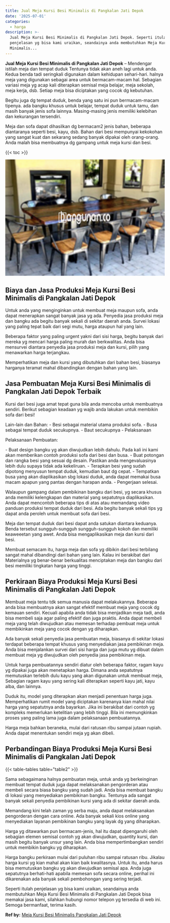 ```yaml
---
title: Jual Meja Kursi Besi Minimalis di Pangkalan Jati Depok
date: '2025-07-01'
categories:
  - harga
description: >-
  Jual Meja Kursi Besi Minimalis di Pangkalan Jati Depok. Seperti itulah
  penjelasan yg bisa kami uraikan, seandainya anda membutuhkan Meja Kursi Besi
  Minimalis...
---
```


**Jual Meja Kursi Besi Minimalis di Pangkalan Jati Depok** – Mendengar istilah meja dan tempat duduk Tentunya tidak akan aneh lagi untuk anda. Kedua benda tadi seringkali digunakan dalam kehidupan sehari-hari. halnya meja yang digunakan sebagai area untuk bermacam-macam hal. Sebagian variasi meja yg acap kali diterapkan semisal meja belajar, meja sekolah, meja kerja, dsb. Setiap meja bisa diciptakan yang cocok dg kebutuhan.

Begitu juga dg tempat duduk, benda yang satu ini pun bermacam-macam tipenya. ada bangku khusus untuk belajar, tempat duduk untuk tamu, dan masih banyak jenis sofa lainnya. Masing-masing jenis memiliki kelebihan dan kekurangan tersendiri.

Meja dan sofa dapat dihasilkan dg bermacam2 jenis bahan, beberapa diantaranya seperti besi, kayu, dsb. Bahan dari besi mempunyai kekokohan yang sangat kuat dan sekarang sedang banyak dipakai oleh orang-orang. Anda malah bisa membuatnya dg gampang untuk meja kursi dan besi.

{{< toc >}}

![Jual Meja Kursi Besi Minimalis di Pangkalan Jati Depok](/images/jual-meja-besi-murah09.png)

## Biaya dan Jasa Produksi Meja Kursi Besi Minimalis di Pangkalan Jati Depok

Untuk anda yang menginginkan untuk membuat meja maupun sofa, anda dapat menerapkan sangat banyak jasa yg ada. Penyedia jasa produksi meja dan bangku ada begitu banyak sekali di sekitar daerah anda. Survei lokasi yang paling tepat baik dari segi mutu, harga ataupun hal yang lain.

Beberapa faktor yang paling urgent yakni dari sisi harga, begitu banyak dari mereka yg mencari harga paling murah dan berkwalitas. Anda bisa mensurvei diantara penyedia jasa produksi meja dan kursi, pilih yang menawarkan harga terjangkau.

Memperhatikan meja dan kursi yang dibutuhkan dari bahan besi, biasanya harganya teramat mahal dibandingkan dengan bahan yang lain.

## Jasa Pembuatan Meja Kursi Besi Minimalis di Pangkalan Jati Depok Terbaik

Kursi dari besi juga amat tepat guna bila anda mencoba untuk membuatnya sendiri. Berikut sebagian keadaan yg wajib anda lakukan untuk membikin sofa dari besi!

Lain-lain dan Bahan: - Besi sebagai material utama produksi sofa. - Busa sebagai tempat duduk secukupnya. - Baut secukupnya - Pelaksanaan

Pelaksanaan Pembuatan:

\- Buat design bangku yg akan diwujudkan lebih dahulu. Pada kali ini kami akan memberikan contoh produksi sofa dari besi dan busa. - Buat potongan dan rangka besi yang sesuai dg desain. Pastikan anda mengevaluasinya lebih dulu supaya tidak ada kekeliruan. - Terapkan besi yang sudah dipotong menyusun tempat duduk, kemudian baut dg cepat. - Tempatkan busa yang akan diaplikasikan sbg lokasi duduk, anda dapat memakai busa macam apapun yang pantas dengan harapan anda. - Pengerjaan selesai.

Walaupun gampang dalam pembikinan bangku dari besi, yg secara khusus anda memiliki kelengkapan dan material yang sepatutnya diaplikasikan. Anda dapat mencontoh beberapa tips di atas atau memandang video panduan produksi tempat duduk dari besi. Ada begitu banyak sekali tips yg dapat anda peroleh untuk membuat sofa dari besi.

Meja dan tempat duduk dari besi dapat anda satukan diantara keduanya. Benda tersebut sungguh-sungguh sungguh-sungguh kokoh dan memiliki keaweeetan yang awet. Anda bisa mengaplikasikan meja dan kursi dari besi.

Membuat semacam itu, harga meja dan sofa yg dibikin dari besi terbilang sangat mahal dibandingi dari bahan yang lain. Kalau ini berakibat dari Materialnya yg benar-benar berkualitas menciptakan meja dan bangku dari besi memiliki tingkatan harga yang tinggi.

## Perkiraan Biaya Produksi Meja Kursi Besi Minimalis di Pangkalan Jati Depok

Membuat meja tentu tdk semua manusia dapat melakukannya. Beberapa anda bisa membuatnya akan sangat efektif membuat meja yang cocok dg kemauan sendiri. Kecuali apabila anda tidak bisa menjadikan meja tadi, anda bisa membeli saja agar paling efektif dan juga praktis. Anda dapat membeli meja yang telah diwujudkan atau memesan terhadap pembuat meja untuk membikinkan meja yang cocok dengan yg diharapkan.

Ada banyak sekali penyedia jasa pembuatan meja, biasanya di sekitar lokasi terdapat beberapa tempat khusus yang menyediakan jasa pembikinan meja. Anda bisa menjalankan survei dari sisi harga dan juga mutu yg dibuat dalam membuat meja yg diwujudkan oleh penyedia jasa pembikinan meja.

Untuk harga pembuatannya sendiri diatur oleh beberapa faktor, ragam kayu yg dipakai juga akan menetapkan harga. Dimana anda sepatutnya memutuskan terlebih dulu kayu yang akan digunakan untuk membuat meja, Sebagian ragam kayu yang sering kali diterapkan seperti kayu jati, kayu alba, dan lainnya.

Duduk itu, model yang diterapkan akan menjadi penentuan harga juga. Memperhatikan rumit model yang diciptakan karenanya kian mahal nilai harga yang sepatutnya anda bayarkan. Jika ini berakibat dari contoh yg kompleks memerlukan ketelitian yang lebih tinggi. Bila ini memungkinkan proses yang paling lama juga dalam pelaksanaan pembuatannya.

Harga meja bahkan beraneka, mulai dari ratusan ribu sampai jutaan rupiah. Anda dapat menentukan sendiri meja yg akan dibeli.

## Perbandingan Biaya Produksi Meja Kursi Besi Minimalis di Pangkalan Jati Depok

{{< table-tables table="table2" >}}

Sama sebagaimana halnya pembuatan meja, untuk anda yg berkeinginan membuat tempat duduk juga dapat melaksanakan pengorderan atau membeli secara biasa bangku yang sudah jadi. Anda bisa membuat bangku di lokasi yang menyediakan pembikinan bangku. Tentunya ada sangat banyak sekali penyedia pembikinan kursi yang ada di sekitar daerah anda.

Memandang kini telah zaman yg serba maju, anda dapat melaksanakan pengorderan dengan cara online. Ada banyak sekali kios online yang menyediakan layanan pembikinan bangku yang layak dg yang diharapkan.

Harga yg ditawarkan pun bermacam-jenis, hal itu dapat dipengaruhi oleh sebagian elemen semisal contoh yg akan diwujudkan, quantity kursi, dan masih begitu banyak unsur yang lain. Anda bisa mempertimbangkan sendiri untuk membikin bangku yg diharapkan.

Harga bangku perkiraan mulai dari puluhan ribu sampai ratusan ribu. Jikalau harga kursi yg kian mahal akan kian baik kwalitasnya. Untuk itu, anda harus bisa memutuskan bangku yg akan diwujudkan semisal apa. Anda juga sepatutnya berhati-hati apabila memesan sofa secara online, perihal ini dikarenakan ada banyak sekali pembohongan yang sering terjadi.

Seperti itulah penjelasan yg bisa kami uraikan, seandainya anda membutuhkan Meja Kursi Besi Minimalis di Pangkalan Jati Depok bisa memakai jasa kami, silahkan hubungi nomor telepon yg tersedia di web ini. Semoga bermanfaat, terima kasih.

**Ref by:** [Meja Kursi Besi Minimalis Pangkalan Jati Depok](https://id.wikipedia.org/wiki/Meja)
